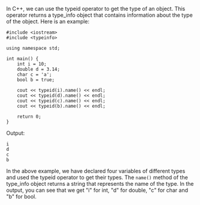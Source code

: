 In C++, we can use the typeid operator to get the type of an object. This operator returns a type_info object that contains information about the type of the object. Here is an example:

```
#include <iostream>
#include <typeinfo>

using namespace std;

int main() {
    int i = 10;
    double d = 3.14;
    char c = 'a';
    bool b = true;
    
    cout << typeid(i).name() << endl;
    cout << typeid(d).name() << endl;
    cout << typeid(c).name() << endl;
    cout << typeid(b).name() << endl;
    
    return 0;
}
```

Output:

```
i
d
c
b
```

In the above example, we have declared four variables of different types and used the typeid operator to get their types. The `name()` method of the type_info object returns a string that represents the name of the type. In the output, you can see that we get "i" for int, "d" for double, "c" for char and "b" for bool.